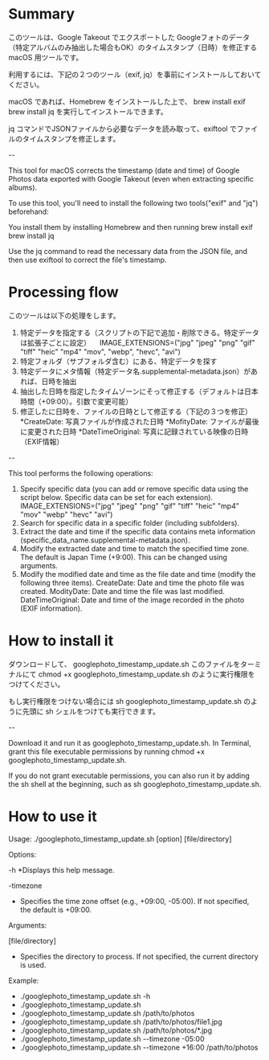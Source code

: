 # Summary

このツールは、Google Takeout でエクスポートした Googleフォトのデータ（特定アルバムのみ抽出した場合もOK）のタイムスタンプ（日時）を修正する macOS 用ツールです。

利用するには、下記の２つのツール（exif, jq）を事前にインストールしておいてください。

macOS であれば、Homebrew をインストールした上で、
brew install exif
brew install jq
を実行してインストールできます。

jq コマンドでJSONファイルから必要なデータを読み取って、exiftool でファイルのタイムスタンプを修正します。

--

This tool for macOS corrects the timestamp (date and time) of Google Photos data exported with Google Takeout (even when extracting specific albums).

To use this tool, you'll need to install the following two tools("exif" and "jq") beforehand:

You install them by installing Homebrew and then running
brew install exif
brew install jq

Use the jq command to read the necessary data from the JSON file, and then use exiftool to correct the file's timestamp.

# Processing flow

このツールは以下の処理をします。
1. 特定データを指定する（スクリプトの下記で追加・削除できる。特定データは拡張子ごとに設定）
　IMAGE_EXTENSIONS=("jpg" "jpeg" "png" "gif" "tiff" "heic" "mp4" "mov", "webp", "hevc", "avi")
2. 特定フォルダ（サブフォルダ含む）にある、特定データを探す
3. 特定データにメタ情報（特定データ名.supplemental-metadata.json）があれば、日時を抽出
4. 抽出した日時を指定したタイムゾーンにそって修正する（デフォルトは日本時間（+09:00）。引数で変更可能）
5. 修正したに日時を、ファイルの日時として修正する（下記の３つを修正）
*CreateDate: 写真ファイルが作成された日時
*MofityDate: ファイルが最後に変更された日時
*DateTimeOriginal: 写真に記録されている映像の日時（EXIF情報）

--

This tool performs the following operations:
1. Specify specific data (you can add or remove specific data using the script below. Specific data can be set for each extension).
IMAGE_EXTENSIONS=("jpg" "jpeg" "png" "gif" "tiff" "heic" "mp4" "mov" "webp" "hevc" "avi")
2. Search for specific data in a specific folder (including subfolders).
3. Extract the date and time if the specific data contains meta information (specific_data_name.supplemental-metadata.json).
4. Modify the extracted date and time to match the specified time zone.
The default is Japan Time (+9:00). This can be changed using arguments.
5. Modify the modified date and time as the file date and time (modify the following three items).
CreateDate: Date and time the photo file was created.
ModityDate: Date and time the file was last modified.
DateTimeOriginal: Date and time of the image recorded in the photo (EXIF information).

# How to install it

ダウンロードして、
googlephoto_timestamp_update.sh
このファイルをターミナルにて
chmod +x googlephoto_timestamp_update.sh
のように実行権限をつけてください。

もし実行権限をつけない場合には
sh googlephoto_timestamp_update.sh
のように先頭に sh シェルをつけても実行できます。

--

Download it and run it as googlephoto_timestamp_update.sh.
In Terminal, grant this file executable permissions by running chmod +x googlephoto_timestamp_update.sh.

If you do not grant executable permissions, you can also run it by adding the sh shell at the beginning, such as sh googlephoto_timestamp_update.sh.

# How to use it

Usage: ./googlephoto_timestamp_update.sh [option] [file/directory]

Options:
 
 -h 
 *Displays this help message.
 
 -timezone <offset>
 * Specifies the time zone offset (e.g., +09:00, -05:00). If not specified, the default is +09:00.

Arguments:

 [file/directory]
* Specifies the directory to process. If not specified, the current directory is used.

Example:
*  ./googlephoto_timestamp_update.sh -h
*  ./googlephoto_timestamp_update.sh
* ./googlephoto_timestamp_update.sh /path/to/photos
*  ./googlephoto_timestamp_update.sh /path/to/photos/file1.jpg
*  ./googlephoto_timestamp_update.sh /path/to/photos/*.jpg
*  ./googlephoto_timestamp_update.sh --timezone -05:00
*  ./googlephoto_timestamp_update.sh --timezone +16:00 /path/to/photos
  
